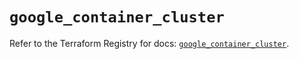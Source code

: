 # `google_container_cluster`

Refer to the Terraform Registry for docs: [`google_container_cluster`](https://registry.terraform.io/providers/hashicorp/google/5.20.0/docs/resources/container_cluster).
